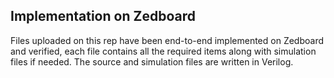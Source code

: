## Implementation on Zedboard
Files uploaded on this rep have been end-to-end implemented on Zedboard and verified, each file contains all the required items along with simulation files if needed. The source and simulation files are written in Verilog.
